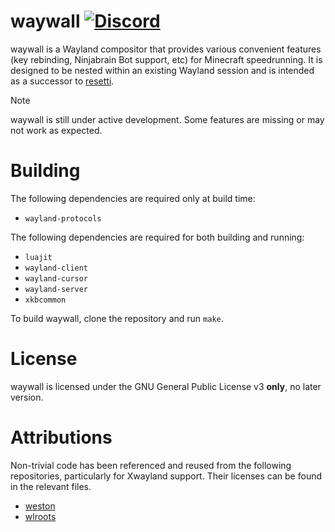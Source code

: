 # waywall [![Discord](https://img.shields.io/discord/1095808506239651942?style=flat-square)](https://discord.gg/fwZA2VJh7k)

waywall is a Wayland compositor that provides various convenient features (key
rebinding, Ninjabrain Bot support, etc) for Minecraft speedrunning. It is
designed to be nested within an existing Wayland session and is intended as a
successor to [resetti](https://github.com/tesselslate/resetti).

> [!NOTE]
> waywall is still under active development. Some features are missing or may
> not work as expected.

# Building

The following dependencies are required only at build time:

- `wayland-protocols`

The following dependencies are required for both building and running:

 - `luajit`
 - `wayland-client`
 - `wayland-cursor`
 - `wayland-server`
 - `xkbcommon`

To build waywall, clone the repository and run `make`.

# License

waywall is licensed under the GNU General Public License v3 **only**, no later
version.

# Attributions

Non-trivial code has been referenced and reused from the following repositories,
particularly for Xwayland support. Their licenses can be found in the relevant
files.

- [weston](https://gitlab.freedesktop.org/wayland/weston)
- [wlroots](https://gitlab.freedesktop.org/wlroots/wlroots)
